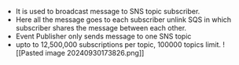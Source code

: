 
- It is used to broadcast message to SNS topic subscriber. 
- Here all the message goes to each subscriber unlink SQS in which subscriber shares the message between each other.
- Event Publisher only sends message to one SNS topic
- upto to 12,500,000 subscriptions per topic, 100000 topics limit.
![[Pasted image 20240930173826.png]]